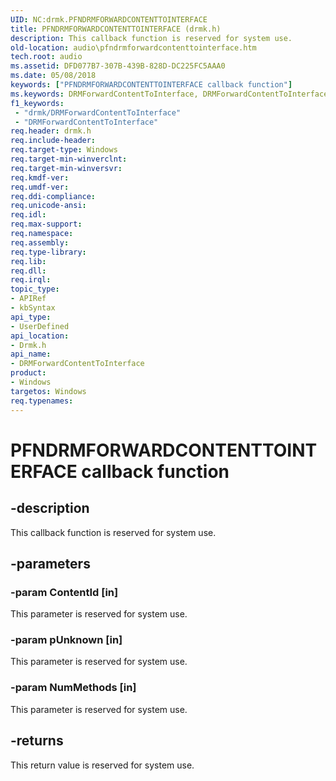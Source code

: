 ```yaml
---
UID: NC:drmk.PFNDRMFORWARDCONTENTTOINTERFACE
title: PFNDRMFORWARDCONTENTTOINTERFACE (drmk.h)
description: This callback function is reserved for system use.
old-location: audio\pfndrmforwardcontenttointerface.htm
tech.root: audio
ms.assetid: DFD077B7-307B-439B-828D-DC225FC5AAA0
ms.date: 05/08/2018
keywords: ["PFNDRMFORWARDCONTENTTOINTERFACE callback function"]
ms.keywords: DRMForwardContentToInterface, DRMForwardContentToInterface callback function [Audio Devices], PFNDRMFORWARDCONTENTTOINTERFACE, PFNDRMFORWARDCONTENTTOINTERFACE callback, PfnDRMForwardContentToInterface, PfnDRMForwardContentToInterface callback function [Audio Devices], audio.pfndrmforwardcontenttointerface, drmk/PfnDRMForwardContentToInterface
f1_keywords:
 - "drmk/DRMForwardContentToInterface"
 - "DRMForwardContentToInterface"
req.header: drmk.h
req.include-header: 
req.target-type: Windows
req.target-min-winverclnt: 
req.target-min-winversvr: 
req.kmdf-ver: 
req.umdf-ver: 
req.ddi-compliance: 
req.unicode-ansi: 
req.idl: 
req.max-support: 
req.namespace: 
req.assembly: 
req.type-library: 
req.lib: 
req.dll: 
req.irql: 
topic_type:
- APIRef
- kbSyntax
api_type:
- UserDefined
api_location:
- Drmk.h
api_name:
- DRMForwardContentToInterface
product:
- Windows
targetos: Windows
req.typenames: 
---
```


# PFNDRMFORWARDCONTENTTOINTERFACE callback function


## -description


This callback function is reserved for system use.


## -parameters




### -param ContentId [in]

This parameter is reserved for system use.


### -param pUnknown [in]

This parameter is reserved for system use.


### -param NumMethods [in]

This parameter is reserved for system use.


## -returns



This return value is reserved for system use.




